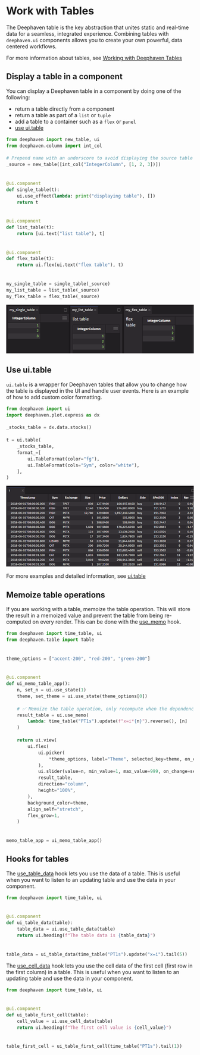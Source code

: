 # Work with Tables

The Deephaven table is the key abstraction that unites static and real-time data for a seamless, integrated experience. Combining tables with `deephaven.ui` components allows you to create your own powerful, data centered workflows.

For more information about tables, see [Working with Deephaven Tables](/core/docs/getting-started/quickstart/#4-working-with-deephaven-tables)

## Display a table in a component

You can display a Deephaven table in a component by doing one of the following:

- return a table directly from a component
- return a table as part of a `list` or `tuple`
- add a table to a container such as a `flex` or `panel`
- [use ui.table](#Use-ui.table)

```python
from deephaven import new_table, ui
from deephaven.column import int_col

# Prepend name with an underscore to avoid displaying the source table
_source = new_table([int_col("IntegerColumn", [1, 2, 3])])


@ui.component
def single_table(t):
    ui.use_effect(lambda: print("displaying table"), [])
    return t


@ui.component
def list_table(t):
    return [ui.text("list table"), t]


@ui.component
def flex_table(t):
    return ui.flex(ui.text("flex table"), t)


my_single_table = single_table(_source)
my_list_table = list_table(_source)
my_flex_table = flex_table(_source)
```

![Display a table in a component](../_assets/work_with_tables1.png)

## Use ui.table

`ui.table` is a wrapper for Deephaven tables that allow you to change how the table is displayed in the UI and handle user events. Here is an example of how to add custom color formatting.

```py
from deephaven import ui
import deephaven.plot.express as dx

_stocks_table = dx.data.stocks()

t = ui.table(
    _stocks_table,
    format_=[
        ui.TableFormat(color="fg"),
        ui.TableFormat(cols="Sym", color="white"),
    ],
)
```

![Use ui.table](../_assets/work_with_tables2.png)

For more examples and detailed information, see [ui.table](../components/table.md)

## Memoize table operations

If you are working with a table, memoize the table operation. This will store the result in a memoized value and prevent the table from being re-computed on every render. This can be done with the [use_memo](../hooks/use_memo.md) hook.

```python
from deephaven import time_table, ui
from deephaven.table import Table


theme_options = ["accent-200", "red-200", "green-200"]


@ui.component
def ui_memo_table_app():
    n, set_n = ui.use_state(1)
    theme, set_theme = ui.use_state(theme_options[0])

    # ✅ Memoize the table operation, only recompute when the dependency `n` changes
    result_table = ui.use_memo(
        lambda: time_table("PT1s").update(f"x=i*{n}").reverse(), [n]
    )

    return ui.view(
        ui.flex(
            ui.picker(
                *theme_options, label="Theme", selected_key=theme, on_change=set_theme
            ),
            ui.slider(value=n, min_value=1, max_value=999, on_change=set_n, label="n"),
            result_table,
            direction="column",
            height="100%",
        ),
        background_color=theme,
        align_self="stretch",
        flex_grow=1,
    )


memo_table_app = ui_memo_table_app()
```

## Hooks for tables

The [use_table_data](../hooks/use_table_data.md) hook lets you use the data of a table. This is useful when you want to listen to an updating table and use the data in your component.

```python
from deephaven import time_table, ui


@ui.component
def ui_table_data(table):
    table_data = ui.use_table_data(table)
    return ui.heading(f"The table data is {table_data}")


table_data = ui_table_data(time_table("PT1s").update("x=i").tail(5))
```

The [use_cell_data](../hooks/use_cell_data.md) hook lets you use the cell data of the first cell (first row in the first column) in a table. This is useful when you want to listen to an updating table and use the data in your component.

```python
from deephaven import time_table, ui


@ui.component
def ui_table_first_cell(table):
    cell_value = ui.use_cell_data(table)
    return ui.heading(f"The first cell value is {cell_value}")


table_first_cell = ui_table_first_cell(time_table("PT1s").tail(1))
```
